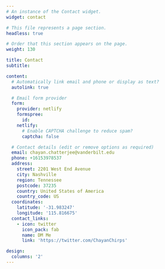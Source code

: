 ```yaml
---
# An instance of the Contact widget.
widget: contact

# This file represents a page section.
headless: true

# Order that this section appears on the page.
weight: 130

title: Contact
subtitle:

content:
  # Automatically link email and phone or display as text?
  autolink: true

  # Email form provider
  form:
    provider: netlify
    formspree:
      id:
    netlify:
      # Enable CAPTCHA challenge to reduce spam?
      captcha: false

  # Contact details (edit or remove options as required)
  email: chayan.chatterjee@vanderbilt.edu
  phone: +16153978537
  address:
    street: 2201 West End Avenue
    city: Nashville
    region: Tennessee
    postcode: 37235
    country: United States of America
    country_code: US
  coordinates:
    latitude: '-31.983247'
    longitude: '115.816675'
  contact_links:
    - icon: twitter
      icon_pack: fab
      name: DM Me
      link: 'https://twitter.com/ChayanChirps'

design:
  columns: '2'
---
```

